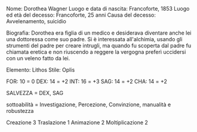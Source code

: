 Nome: Dorothea Wagner
Luogo e data di nascita: Francoforte, 1853
Luogo ed età del decesso: Francoforte, 25 anni
Causa del decesso: Avvelenamento, suicidio

Biografia: Dorothea era figlia di un medico e desiderava diventare anche lei una dottoressa come suo padre. Si è interessata all'alchimia, usando gli strumenti del padre per creare intrugli, ma quando fu scoperta dal padre fu chiamata eretica e non riuscendo a reggere la vergogna preferì uccidersi con un veleno fatto da lei.


Elemento: Lithos
Stile: Oplis


FOR: 10 = 0
DEX: 14 = +2
INT: 16 = +3
SAG: 14 = +2
CHA: 14 = +2

SALVEZZA = DEX, SAG

sottoabilità = Investigazione, Percezione, Convinzione, manualità e robustezza

Creazione 3
Traslazione 1
Animazione 2
Moltiplicazione 2